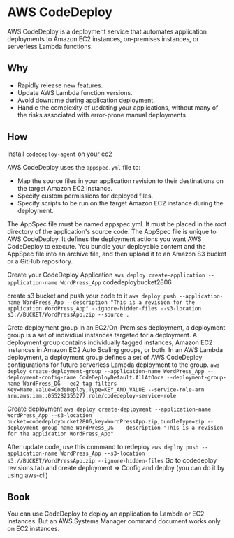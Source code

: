 # AWS CodeDeploy

AWS CodeDeploy is a deployment service that automates application deployments to Amazon EC2 instances, on-premises instances, or serverless Lambda functions.

## Why
* Rapidly release new features.
* Update AWS Lambda function versions.
* Avoid downtime during application deployment.
* Handle the complexity of updating your applications, without many of the risks associated with error-prone manual deployments.


## How
Install `codedeploy-agent` on your ec2

AWS CodeDeploy uses the `appspec.yml` file to:

* Map the source files in your application revision to their destinations on the target Amazon EC2 instance.
* Specify custom permissions for deployed files.
* Specify scripts to be run on the target Amazon EC2 instance during the deployment.

The AppSpec file must be named appspec.yml. It must be placed in the root directory of the application's source code.
The AppSpec file is unique to AWS CodeDeploy. It defines the deployment actions you want AWS CodeDeploy to execute. You bundle your deployable content and the AppSpec file into an archive file, and then upload it to an Amazon S3 bucket or a GitHub repository.

Create your CodeDeploy Application
`aws deploy create-application --application-name WordPress_App`
codedeploybucket2806

create s3 bucket and push your code to it
`aws deploy push --application-name WordPress_App --description "This is a revision for the application WordPress_App" --ignore-hidden-files --s3-location s3://BUCKET/WordPressApp.zip --source .`

Crete deployment group
In an EC2/On-Premises deployment, a deployment group is a set of individual instances targeted for a deployment. A deployment group contains individually tagged instances, Amazon EC2 instances in Amazon EC2 Auto Scaling groups, or both. In an AWS Lambda deployment, a deployment group defines a set of AWS CodeDeploy configurations for future serverless Lambda deployment to the group.
`aws deploy create-deployment-group --application-name WordPress_App --deployment-config-name CodeDeployDefault.AllAtOnce --deployment-group-name WordPress_DG --ec2-tag-filters Key=Name,Value=CodeDeploy,Type=KEY_AND_VALUE --service-role-arn arn:aws:iam::055282355277:role/codedeploy-service-role`


Create deployment
`aws deploy create-deployment --application-name WordPress_App --s3-location bucket=codedeploybucket2806,key=WordPressApp.zip,bundleType=zip --deployment-group-name WordPress_DG  --description "This is a revision for the application WordPress_App"`

After update code, use this command to redeploy
`aws deploy push --application-name WordPress_App --s3-location s3://BUCKET/WordPressApp.zip --ignore-hidden-files`
Go to codedeploy revisions tab and create deployment => Config and deploy (you can do it by using aws-cli)


## Book
You can use CodeDeploy to deploy an application to Lambda or EC2 instances. But an AWS Systems Manager command document works only on EC2 instances.
